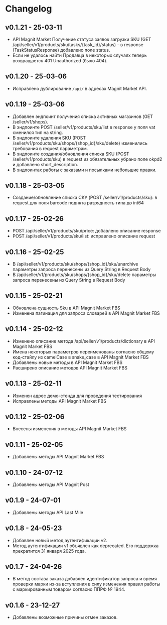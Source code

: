 # Changelog

## v0.1.21 - 25-03-11
- API Magnit Market Получение статуса заявок загрузки SKU (GET /api/seller/v1/products/sku/tasks/{task_id}/status) - в response (TaskStatusResponse) добавлено поле status.
- Если не удалось найти Продавца в некоторых случаях теперь возвращается 401 Unauthorized (было 404).

## v0.1.20 - 25-03-06
- Исправлено дублирование `/api/` в адресах Magnit Market API.

## v0.1.19 - 25-03-06
- Добавлен эндпоинт получения списка активных магазинов (GET /seller/v1/shops).
- В эндпоинте POST /seller/v1/products/sku/list в response у поля vat сменился тип на string.
- В эндпоинте удаления SKU (POST /seller/v1/products/sku/shops/{shop_id}/sku/delete)  изменились требования в request параметрам.
- В эндпоинте создания/обновления списка SKU (POST /seller/v1/products/sku) в request из обязательных убрано поле okpd2 и добавлено short_description.
- В эндпоинтах работы с заказами и посылками небольшие правки.

## v0.1.18 - 25-03-05
- Создание/обновление списка СКУ (POST /seller/v1/products/sku): в request для поля barcode поднята разрядность типа до int64

## v0.1.17 - 25-02-26
- POST /api/seller/v1/products/sku/price: добавлено описание response
- POST /api/seller/v1/products/sku/list: исправлено описание request

## v0.1.16 - 25-02-25
- В /api/seller/v1/products/sku/shops/{shop_id}/sku/unarchive параметры запроса перенесены из Query String в Request Body
- В /api/seller/v1/products/sku/shops/{shop_id}/sku/delete параметры запроса перенесены из Query String в Request Body

## v0.1.15 - 25-02-21
* Обновлена сущность Sku в API Magnit Market FBS
* Изменена пагинация для запроса словарей в API Magnit Market FBS

## v0.1.14 - 25-02-12
* Изменено описание метода /api/seller/v1/products/dictionary в API Magnit Market FBS
* Имена некоторых параметров переименованы согласно общему код-стайлу из camelCase в snake_case в API Magnit Market FBS
* Добавлены новые методы в API Magnit Market FBS
* Расширено описание методов API Magnit Market FBS

## v0.1.13 - 25-02-11
* Изменен адрес демо-стенда для проведения тестирования
* Исправлены методы API Magnit Market FBS

## v0.1.12 - 25-02-06
* Внесены изменения в методы API Magnit Market FBS

## v0.1.11 - 25-02-05
* Добавлены методы API Magnit Market FBS

## v0.1.10 - 24-07-12
* Добавлены методы API Magnit Post

## v0.1.9 - 24-07-01
* Добавлены методы API Last Mile

## v0.1.8 - 24-05-23
* Добавлен новый метод аутентификации v2.
* Метод аутентификации v1 объявлен как deprecated. Его поддержка прекратится 31 января 2025 года.

## v0.1.7 - 24-04-26
* В метод состава заказа добавлен идентификатор запроса и время проверки марки из-за вступления в силу изменения правил работы с маркированным товаром согласно ППРФ № 1944.

## v0.1.6 - 23-12-27
* Добавлены возможные причины отмен заказов.

